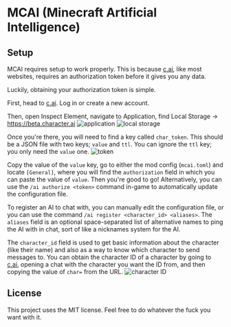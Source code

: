 # MCAI (Minecraft Artificial Intelligence)

## Setup
MCAI requires setup to work properly. This is because [c.ai](https://c.ai), like most websites, requires an authorization token before it gives you any data.

Luckily, obtaining your authorization token is simple.

First, head to [c.ai](https://c.ai). Log in or create a new account.

Then, open Inspect Element, navigate to Application, find Local Storage -> https://beta.character.ai
![application](https://github.com/alfred-exe/MCAI/blob/master/images/application.png)
![local storage](https://github.com/alfred-exe/MCAI/blob/master/images/local%20storage.png)

Once you're there, you will need to find a key called `char_token`. This should be a JSON file with two keys; `value` and `ttl`. You can ignore the `ttl` key; you only need the `value` one.
![token](https://github.com/alfred-exe/MCAI/blob/master/images/token.png)

Copy the value of the `value` key, go to either the mod config (`mcai.toml`) and locate `[General]`, where you will find the `authorization` field in which you can paste the value of `value`. Then you're good to go! Alternatively, you can use the `/ai authorize <token>` command in-game to automatically update the configuration file.

To register an AI to chat with, you can manually edit the configuration file, or you can use the command `/ai register <character_id> <aliases>`. The `aliases` field is an optional space-separated list of alternative names to ping the AI with in chat, sort of like a nicknames system for the AI.

The `character_id` field is used to get basic information about the character (like their name) and also as a way to know which character to send messages to. You can obtain the character ID of a character by going to [c.ai](https://c.ai), opening a chat with the character you want the ID from, and then copying the value of `char=` from the URL.
![character ID](https://github.com/alfred-exe/MCAI/blob/master/images/character%20ID.png)

## License

This project uses the MIT license. Feel free to do whatever the fuck you want with it.
